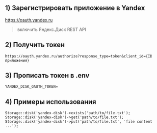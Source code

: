 
## 1) Зарегистрировать приложение в Yandex 
https://oauth.yandex.ru

> включить Яндекс.Диск REST API

## 2) Получить токен
`https://oauth.yandex.ru/authorize?response_type=token&client_id={ID приложения}`

## 3) Прописать токен в .env 
`YANDEX_DISK_OAUTH_TOKEN=`

## 4) Примеры использования

```
Storage::disk('yandex-disk')->exists('path/to/file.txt');
Storage::disk('yandex-disk')->get('path/to/file.txt');
Storage::disk('yandex-disk')->put('path/to/file.txt', 'file content ...');
```
